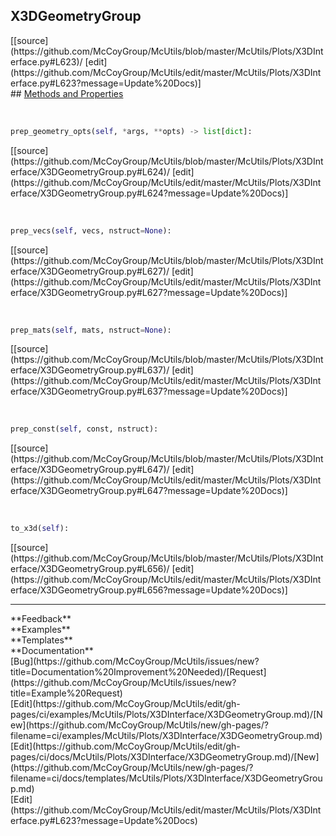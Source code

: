 ## <a id="McUtils.Plots.X3DInterface.X3DGeometryGroup">X3DGeometryGroup</a> 

<div class="docs-source-link" markdown="1">
[[source](https://github.com/McCoyGroup/McUtils/blob/master/McUtils/Plots/X3DInterface.py#L623)/
[edit](https://github.com/McCoyGroup/McUtils/edit/master/McUtils/Plots/X3DInterface.py#L623?message=Update%20Docs)]
</div>









<div class="collapsible-section">
 <div class="collapsible-section collapsible-section-header" markdown="1">
## <a class="collapse-link" data-toggle="collapse" href="#methods" markdown="1"> Methods and Properties</a> <a class="float-right" data-toggle="collapse" href="#methods"><i class="fa fa-chevron-down"></i></a>
 </div>
 <div class="collapsible-section collapsible-section-body collapse show" id="methods" markdown="1">
 
<a id="McUtils.Plots.X3DInterface.X3DGeometryGroup.prep_geometry_opts" class="docs-object-method">&nbsp;</a> 
```python
prep_geometry_opts(self, *args, **opts) -> list[dict]: 
```
<div class="docs-source-link" markdown="1">
[[source](https://github.com/McCoyGroup/McUtils/blob/master/McUtils/Plots/X3DInterface/X3DGeometryGroup.py#L624)/
[edit](https://github.com/McCoyGroup/McUtils/edit/master/McUtils/Plots/X3DInterface/X3DGeometryGroup.py#L624?message=Update%20Docs)]
</div>


<a id="McUtils.Plots.X3DInterface.X3DGeometryGroup.prep_vecs" class="docs-object-method">&nbsp;</a> 
```python
prep_vecs(self, vecs, nstruct=None): 
```
<div class="docs-source-link" markdown="1">
[[source](https://github.com/McCoyGroup/McUtils/blob/master/McUtils/Plots/X3DInterface/X3DGeometryGroup.py#L627)/
[edit](https://github.com/McCoyGroup/McUtils/edit/master/McUtils/Plots/X3DInterface/X3DGeometryGroup.py#L627?message=Update%20Docs)]
</div>


<a id="McUtils.Plots.X3DInterface.X3DGeometryGroup.prep_mats" class="docs-object-method">&nbsp;</a> 
```python
prep_mats(self, mats, nstruct=None): 
```
<div class="docs-source-link" markdown="1">
[[source](https://github.com/McCoyGroup/McUtils/blob/master/McUtils/Plots/X3DInterface/X3DGeometryGroup.py#L637)/
[edit](https://github.com/McCoyGroup/McUtils/edit/master/McUtils/Plots/X3DInterface/X3DGeometryGroup.py#L637?message=Update%20Docs)]
</div>


<a id="McUtils.Plots.X3DInterface.X3DGeometryGroup.prep_const" class="docs-object-method">&nbsp;</a> 
```python
prep_const(self, const, nstruct): 
```
<div class="docs-source-link" markdown="1">
[[source](https://github.com/McCoyGroup/McUtils/blob/master/McUtils/Plots/X3DInterface/X3DGeometryGroup.py#L647)/
[edit](https://github.com/McCoyGroup/McUtils/edit/master/McUtils/Plots/X3DInterface/X3DGeometryGroup.py#L647?message=Update%20Docs)]
</div>


<a id="McUtils.Plots.X3DInterface.X3DGeometryGroup.to_x3d" class="docs-object-method">&nbsp;</a> 
```python
to_x3d(self): 
```
<div class="docs-source-link" markdown="1">
[[source](https://github.com/McCoyGroup/McUtils/blob/master/McUtils/Plots/X3DInterface/X3DGeometryGroup.py#L656)/
[edit](https://github.com/McCoyGroup/McUtils/edit/master/McUtils/Plots/X3DInterface/X3DGeometryGroup.py#L656?message=Update%20Docs)]
</div>
 </div>
</div>












---


<div markdown="1" class="text-secondary">
<div class="container">
  <div class="row">
   <div class="col" markdown="1">
**Feedback**   
</div>
   <div class="col" markdown="1">
**Examples**   
</div>
   <div class="col" markdown="1">
**Templates**   
</div>
   <div class="col" markdown="1">
**Documentation**   
</div>
   <div class="col" markdown="1">
   
</div>
   <div class="col" markdown="1">
   
</div>
   <div class="col" markdown="1">
   
</div>
</div>
  <div class="row">
   <div class="col" markdown="1">
[Bug](https://github.com/McCoyGroup/McUtils/issues/new?title=Documentation%20Improvement%20Needed)/[Request](https://github.com/McCoyGroup/McUtils/issues/new?title=Example%20Request)   
</div>
   <div class="col" markdown="1">
[Edit](https://github.com/McCoyGroup/McUtils/edit/gh-pages/ci/examples/McUtils/Plots/X3DInterface/X3DGeometryGroup.md)/[New](https://github.com/McCoyGroup/McUtils/new/gh-pages/?filename=ci/examples/McUtils/Plots/X3DInterface/X3DGeometryGroup.md)   
</div>
   <div class="col" markdown="1">
[Edit](https://github.com/McCoyGroup/McUtils/edit/gh-pages/ci/docs/McUtils/Plots/X3DInterface/X3DGeometryGroup.md)/[New](https://github.com/McCoyGroup/McUtils/new/gh-pages/?filename=ci/docs/templates/McUtils/Plots/X3DInterface/X3DGeometryGroup.md)   
</div>
   <div class="col" markdown="1">
[Edit](https://github.com/McCoyGroup/McUtils/edit/master/McUtils/Plots/X3DInterface.py#L623?message=Update%20Docs)   
</div>
   <div class="col" markdown="1">
   
</div>
   <div class="col" markdown="1">
   
</div>
   <div class="col" markdown="1">
   
</div>
</div>
</div>
</div>